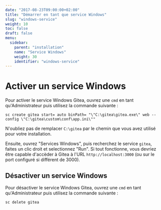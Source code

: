 ```yaml
---
date: "2017-08-23T09:00:00+02:00"
title: "Démarrer en tant que service Windows"
slug: "windows-service"
weight: 10
toc: false
draft: false
menu:
  sidebar:
    parent: "installation"
    name: "Service Windows"
    weight: 30
    identifier: "windows-service"
---
```


# Activer un service Windows

Pour activer le service Windows Gitea, ouvrez une `cmd` en tant qu'Administrateur puis utilisez la commande suivante :

```
sc create gitea start= auto binPath= "\"C:\gitea\gitea.exe\" web --config \"C:\gitea\custom\conf\app.ini\""
```

N'oubliez pas de remplacer `C:\gitea` par le chemin que vous avez utilisé pour votre installation.

Ensuite, ouvrez "Services Windows", puis recherchez le service `gitea`, faites un clic droit et selectionnez "Run". Si tout fonctionne, vous devriez être capable d'accèder à Gitea à l'URL `http://localhost:3000` (ou sur le port configuré si différent de 3000).

## Désactiver un service Windows

Pour désactiver le service Windows Gitea, ouvrez une `cmd` en tant qu'Administrateur puis utilisez la commande suivante :

```
sc delete gitea
```
